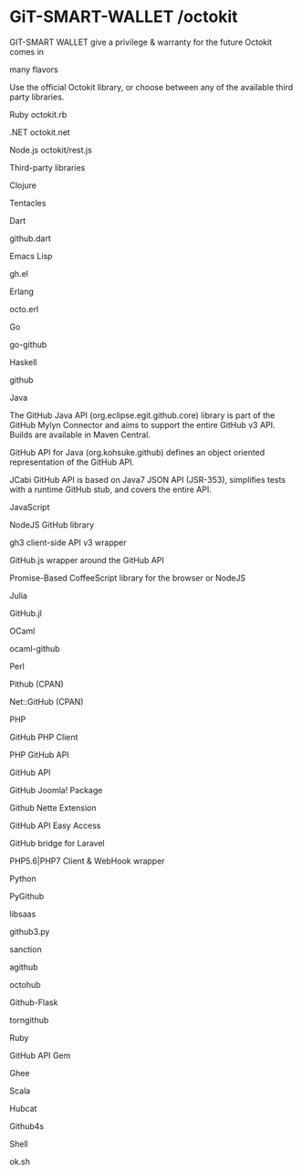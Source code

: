 # GiT-SMART-WALLET /octokit
GIT-SMART WALLET give a privilege &amp; warranty for the future 
Octokit comes in

many flavors

Use the official Octokit library, or choose between any of the available third party libraries.

Ruby octokit.rb

.NET octokit.net

Node.js octokit/rest.js

Third-party libraries

Clojure

Tentacles

Dart

github.dart

Emacs Lisp

gh.el

Erlang

octo.erl

Go

go-github

Haskell

github

Java

The GitHub Java API (org.eclipse.egit.github.core) library is part of the GitHub Mylyn Connector and aims to support the entire GitHub v3 API. Builds are available in Maven Central.

GitHub API for Java (org.kohsuke.github) defines an object oriented representation of the GitHub API.

JCabi GitHub API is based on Java7 JSON API (JSR-353), simplifies tests with a runtime GitHub stub, and covers the entire API.

JavaScript

NodeJS GitHub library

gh3 client-side API v3 wrapper

GitHub.js wrapper around the GitHub API

Promise-Based CoffeeScript library for the browser or NodeJS

Julia

GitHub.jl

OCaml

ocaml-github

Perl

Pithub (CPAN)

Net::GitHub (CPAN)

PHP

GitHub PHP Client

PHP GitHub API

GitHub API

GitHub Joomla! Package

Github Nette Extension

GitHub API Easy Access

GitHub bridge for Laravel

PHP5.6|PHP7 Client & WebHook wrapper

Python

PyGithub

libsaas

github3.py

sanction

agithub

octohub

Github-Flask

torngithub

Ruby

GitHub API Gem

Ghee

Scala

Hubcat

Github4s

Shell

ok.sh
